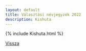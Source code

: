 ```yaml
---
layout: default
title: Választási névjegyzék 2022
description: Kishuta
---
```


{% include Kishuta.html %}

[Vissza](./)